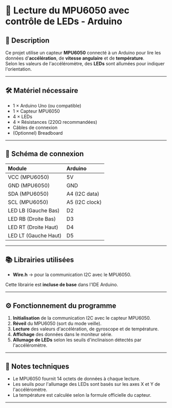 # 📄 Lecture du MPU6050 avec contrôle de LEDs - Arduino

## 🎯 Description

Ce projet utilise un capteur **MPU6050** connecté à un Arduino pour lire les données d'**accélération**, de **vitesse angulaire** et de **température**.  
Selon les valeurs de l'accéléromètre, des **LEDs** sont allumées pour indiquer l'orientation.

---

## 🛠 Matériel nécessaire

- 1 × Arduino Uno (ou compatible)
- 1 × Capteur MPU6050
- 4 × LEDs
- 4 × Résistances (220Ω recommandées)
- Câbles de connexion
- (Optionnel) Breadboard

---

## 🔌 Schéma de connexion

| Module           | Arduino         |
|:-----------------|:----------------|
| VCC (MPU6050)     | 5V              |
| GND (MPU6050)     | GND             |
| SDA (MPU6050)     | A4 (I2C data)   |
| SCL (MPU6050)     | A5 (I2C clock)  |
| LED LB (Gauche Bas) | D2             |
| LED RB (Droite Bas) | D3             |
| LED RT (Droite Haut) | D4            |
| LED LT (Gauche Haut) | D5            |

---

## 📚 Librairies utilisées

- **Wire.h** → pour la communication I2C avec le MPU6050.

Cette librairie est **incluse de base** dans l'IDE Arduino.

---

## ⚙️ Fonctionnement du programme

1. **Initialisation** de la communication I2C avec le capteur MPU6050.
2. **Réveil** du MPU6050 (sort du mode veille).
3. **Lecture** des valeurs d'accélération, de gyroscope et de température.
4. **Affichage** des données dans le moniteur série.
5. **Allumage de LEDs** selon les seuils d'inclinaison détectés par l'accéléromètre.

---

## 🧠 Notes techniques

- Le MPU6050 fournit 14 octets de données à chaque lecture.
- Les seuils pour l'allumage des LEDs sont basés sur les axes X et Y de l'accéléromètre.
- La température est calculée selon la formule officielle du capteur.

---
